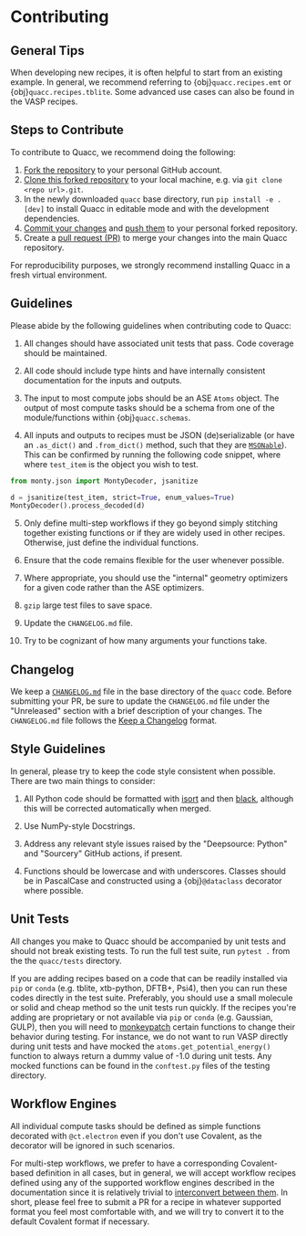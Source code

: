 # Contributing

## General Tips

When developing new recipes, it is often helpful to start from an existing example. In general, we recommend referring to {obj}`quacc.recipes.emt` or {obj}`quacc.recipes.tblite`. Some advanced use cases can also be found in the VASP recipes.

## Steps to Contribute

To contribute to Quacc, we recommend doing the following:

1. [Fork the repository](https://docs.github.com/en/get-started/quickstart/fork-a-repo) to your personal GitHub account.
2. [Clone this forked repository](https://docs.github.com/en/repositories/creating-and-managing-repositories/cloning-a-repository) to your local machine, e.g. via `git clone <repo url>.git`.
3. In the newly downloaded `quacc` base directory, run `pip install -e .[dev]` to install Quacc in editable mode and with the development dependencies.
4. [Commit your changes](https://github.com/git-guides/git-commit) and [push them](https://github.com/git-guides/git-push) to your personal forked repository.
5. Create a [pull request (PR)](https://docs.github.com/en/pull-requests/collaborating-with-pull-requests/proposing-changes-to-your-work-with-pull-requests/creating-a-pull-request) to merge your changes into the main Quacc repository.

For reproducibility purposes, we strongly recommend installing Quacc in a fresh virtual environment.

## Guidelines

Please abide by the following guidelines when contributing code to Quacc:

1. All changes should have associated unit tests that pass. Code coverage should be maintained.

2. All code should include type hints and have internally consistent documentation for the inputs and outputs.

3. The input to most compute jobs should be an ASE `Atoms` object. The output of most compute tasks should be a schema from one of the module/functions within {obj}`quacc.schemas`.

4. All inputs and outputs to recipes must be JSON (de)serializable (or have an `.as_dict()` and `.from_dict()` method, such that they are [`MSONable`](https://materialsvirtuallab.github.io/monty/monty.json.html)). This can be confirmed by running the following code snippet, where where `test_item` is the object you wish to test.

```python
from monty.json import MontyDecoder, jsanitize

d = jsanitize(test_item, strict=True, enum_values=True)
MontyDecoder().process_decoded(d)
```

5. Only define multi-step workflows if they go beyond simply stitching together existing functions or if they are widely used in other recipes. Otherwise, just define the individual functions.

6. Ensure that the code remains flexible for the user whenever possible.

7. Where appropriate, you should use the "internal" geometry optimizers for a given code rather than the ASE optimizers.

8. `gzip` large test files to save space.

9. Update the `CHANGELOG.md` file.

10. Try to be cognizant of how many arguments your functions take.

## Changelog

We keep a [`CHANGELOG.md`](https://github.com/quantum-accelerators/quacc/blob/main/CHANGELOG.md) file in the base directory of the `quacc` code. Before submitting your PR, be sure to update the `CHANGELOG.md` file under the "Unreleased" section with a brief description of your changes. The `CHANGELOG.md` file follows the [Keep a Changelog](https://keepachangelog.com) format.

## Style Guidelines

In general, please try to keep the code style consistent when possible. There are two main things to consider:

1. All Python code should be formatted with [isort](https://github.com/PyCQA/isort) and then [black](https://github.com/psf/black), although this will be corrected automatically when merged.

2. Use NumPy-style Docstrings.

3. Address any relevant style issues raised by the "Deepsource: Python" and "Sourcery" GitHub actions, if present.

4. Functions should be lowercase and with underscores. Classes should be in PascalCase and constructed using a {obj}`@dataclass` decorator where possible.

## Unit Tests

All changes you make to Quacc should be accompanied by unit tests and should not break existing tests. To run the full test suite, run `pytest .` from the the `quacc/tests` directory.

If you are adding recipes based on a code that can be readily installed via `pip` or `conda` (e.g. tblite, xtb-python, DFTB+, Psi4), then you can run these codes directly in the test suite. Preferably, you should use a small molecule or solid and cheap method so the unit tests run quickly. If the recipes you're adding are proprietary or not available via `pip` or `conda` (e.g. Gaussian, GULP), then you will need to [monkeypatch](https://docs.pytest.org/en/7.1.x/how-to/monkeypatch.html) certain functions to change their behavior during testing. For instance, we do not want to run VASP directly during unit tests and have mocked the `atoms.get_potential_energy()` function to always return a dummy value of -1.0 during unit tests. Any mocked functions can be found in the `conftest.py` files of the testing directory.

## Workflow Engines

All individual compute tasks should be defined as simple functions decorated with `@ct.electron` even if you don't use Covalent, as the decorator will be ignored in such scenarios.

For multi-step workflows, we prefer to have a corresponding Covalent-based definition in all cases, but in general, we will accept workflow recipes defined using any of the supported workflow engines described in the documentation since it is relatively trivial to [interconvert between them](../user/advanced/alt_workflows/comparison.md). In short, please feel free to submit a PR for a recipe in whatever supported format you feel most comfortable with, and we will try to convert it to the default Covalent format if necessary.

